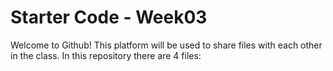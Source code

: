 # Starter Code - Week03
Welcome to Github! This platform will be used to share files with each other in the class. In this repository there are 4 files:
